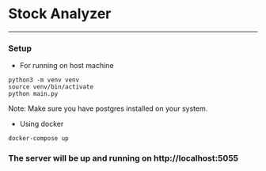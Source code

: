 # Stock Analyzer
---
<!-- <img></img> -->

### Setup
- For running on host machine 
```
python3 -m venv venv
source venv/bin/activate
python main.py
```
Note: Make sure you have postgres installed on your system.

- Using docker
```
docker-compose up
```

### The server will be up and running on http://localhost:5055